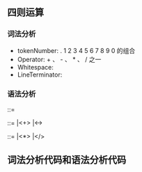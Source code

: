 <!--
 * @Author: vivien
 * @Date: 2020-07-26 20:35:27
 * @Last Modified by: vivien
 * @LastEditTime: 2020-10-02 12:21:39
-->
## 四则运算
### 词法分析
- tokenNumber: . 1 2 3 4 5 6 7 8 9 0 的组合
- Operator: + 、 - 、 * 、 / 之一
- Whitespace: <SP>
- LineTerminator: <LF><CR>
### 语法分析
<Expression>::=
   <AdditiveExpression><EOF>

<AdditiveExpression>::=
  <MultilicativeExpression>
  |<AdditiveExpression><+><MultilicativeExpression>
  |<AdditiveExpression><-><MultilicativeExpression>


<MultilicativeExpression>::=
  <Number>
  |<MultilicativeExpression><*><Number>
  |<MultilicativeExpression></><Number>

## 词法分析代码和语法分析代码
